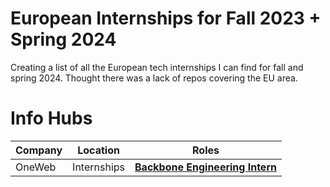 # European Internships for Fall 2023 + Spring 2024

Creating a list of all the European tech internships I can find for fall and spring 2024. Thought there was a lack of repos covering the EU area.

# Info Hubs

| Company                                             | Location   | Roles |
| --------------------------------------------------- | ---------- | ----------- |
| OneWeb | Internships       | [**Backbone Engineering Intern**](https://oneweb.net/work-with-us/careers/vacancies/4835952)      


